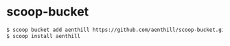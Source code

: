 # scoop-bucket

```bash
$ scoop bucket add aenthill https://github.com/aenthill/scoop-bucket.git
$ scoop install aenthill
```

